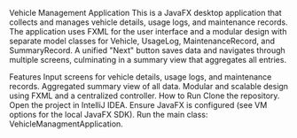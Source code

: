 Vehicle Management Application
This is a JavaFX desktop application that collects and manages vehicle details, usage logs, and maintenance records. The application uses FXML for the user interface and a modular design with separate model classes for Vehicle, UsageLog, MaintenanceRecord, and SummaryRecord. A unified "Next" button saves data and navigates through multiple screens, culminating in a summary view that aggregates all entries.

Features
Input screens for vehicle details, usage logs, and maintenance records.
Aggregated summary view of all data.
Modular and scalable design using FXML and a centralized controller.
How to Run
Clone the repository.
Open the project in IntelliJ IDEA.
Ensure JavaFX is configured (see VM options for the local JavaFX SDK).
Run the main class: VehicleManagmentApplication.
